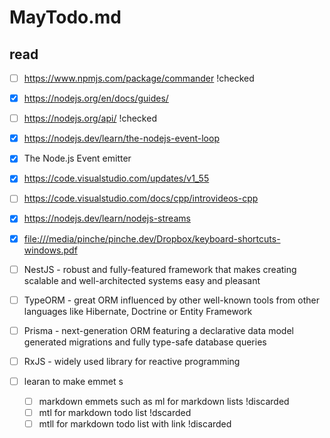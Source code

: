 # MayTodo.md

## read

- [ ] <https://www.npmjs.com/package/commander> !checked
- [x] <https://nodejs.org/en/docs/guides/>
- [ ] <https://nodejs.org/api/> !checked
- [x] <https://nodejs.dev/learn/the-nodejs-event-loop>
- [x] The Node.js Event emitter
- [x] <https://code.visualstudio.com/updates/v1_55>
- [ ] <https://code.visualstudio.com/docs/cpp/introvideos-cpp>
- [x] <https://nodejs.dev/learn/nodejs-streams>
- [x] <file:///media/pinche/pinche.dev/Dropbox/keyboard-shortcuts-windows.pdf>

- [ ] NestJS - robust and fully-featured framework that makes creating scalable and well-architected systems easy and pleasant
- [ ] TypeORM - great ORM influenced by other well-known tools from other languages like Hibernate, Doctrine or Entity Framework
- [ ] Prisma - next-generation ORM featuring a declarative data model generated migrations and fully type-safe database queries
- [ ] RxJS - widely used library for reactive programming

- [ ] learan to make emmet s
  - [ ] markdown emmets such as ml for markdown lists !discarded
  - [ ] mtl for markdown todo list !dscarded
  - [ ] mtll for markdown todo list with link !discarded

